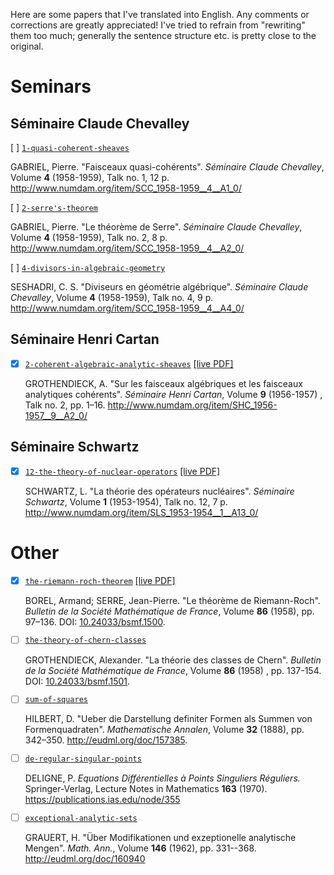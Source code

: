 Here are some papers that I've translated into English. Any comments or corrections are greatly appreciated! I've tried to refrain from "rewriting" them too much; generally the sentence structure etc. is pretty close to the original.

# Seminars

## Séminaire Claude Chevalley

[ ] [`1-quasi-coherent-sheaves`](https://github.com/thosgood/translations/tree/master/seminaire-claude-chevalley-4/1-quasi-coherent-sheaves.tex)
  
  GABRIEL, Pierre. "Faisceaux quasi-cohérents". _Séminaire Claude Chevalley_, Volume **4** (1958-1959), Talk no. 1, 12 p. http://www.numdam.org/item/SCC_1958-1959__4__A1_0/

[ ] [`2-serre's-theorem`](https://github.com/thosgood/translations/tree/master/seminaire-claude-chevalley-4/2-serre's-theorem.tex)

  GABRIEL, Pierre. "Le théorème de Serre". _Séminaire Claude Chevalley_, Volume **4** (1958-1959), Talk no. 2, 8 p. http://www.numdam.org/item/SCC_1958-1959__4__A2_0/

[ ] [`4-divisors-in-algebraic-geometry`](https://github.com/thosgood/translations/tree/master/seminaire-claude-chevalley-4/4-divisors-in-algebraic-geometry.tex)

  SESHADRI, C. S. "Diviseurs en géométrie algébrique". _Séminaire Claude Chevalley_, Volume **4** (1958-1959), Talk no. 4, 9 p. http://www.numdam.org/item/SCC_1958-1959__4__A4_0/

## Séminaire Henri Cartan

- [x] [`2-coherent-algebraic-analytic-sheaves`](https://github.com/thosgood/translations/tree/master/seminaire-henri-cartan-9/2-coherent-algebraic-analytic-sheaves.tex) [[live PDF]](https://latex.aslushnikov.com/compile?git=https%3A%2F%2Fgithub.com%2Fthosgood%2Ftranslations&target=seminaire-henri-cartan-9%2F2-coherent-algebraic-analytic-sheaves.tex&command=pdflatex&trackId=1595524113730)

  GROTHENDIECK, A. "Sur les faisceaux algébriques et les faisceaux analytiques cohérents". _Séminaire Henri Cartan_, Volume **9** (1956-1957) , Talk no. 2, pp. 1–16. http://www.numdam.org/item/SHC_1956-1957__9__A2_0/

## Séminaire Schwartz

- [x] [`12-the-theory-of-nuclear-operators`](https://github.com/thosgood/translations/tree/master/seminaire-schwartz-1/12-the-theory-of-nuclear-operators.tex) [[live PDF]](https://latex.aslushnikov.com/compile?git=https%3A%2F%2Fgithub.com%2Fthosgood%2Ftranslations&target=seminaire-schwartz-1%2F12-the-theory-of-nuclear-operators.tex&command=pdflatex&trackId=1595524106537)

  SCHWARTZ, L. "La théorie des opérateurs nucléaires". _Séminaire Schwartz_, Volume **1** (1953-1954), Talk no. 12, 7 p. http://www.numdam.org/item/SLS_1953-1954__1__A13_0/

# Other

- [x] [`the-riemann-roch-theorem`](https://github.com/thosgood/translations/tree/master/bsmf-86/the-riemann-roch-theorem.tex) [[live PDF]](https://latex.aslushnikov.com/compile?git=https%3A%2F%2Fgithub.com%2Fthosgood%2Ftranslations&target=bsmf-86%2Fthe-riemann-roch-theorem.tex&command=pdflatex&trackId=1595524110173)

  BOREL, Armand; SERRE, Jean-Pierre. "Le théorème de Riemann-Roch". _Bulletin de la Société Mathématique de France_, Volume **86** (1958), pp. 97–136. DOI: [10.24033/bsmf.1500](https://www.doi.org/10.24033/bsmf.1500).
- [ ] [`the-theory-of-chern-classes`](https://github.com/thosgood/translations/tree/master/bsmf-86/the-theory-of-chern-classes.tex)

  GROTHENDIECK, Alexander. "La théorie des classes de Chern". _Bulletin de la Société Mathématique de France_, Volume **86** (1958) , pp. 137-154. DOI: [10.24033/bsmf.1501](https://www.doi.org/10.24033/bsmf.1501).
- [ ] [`sum-of-squares`](https://github.com/thosgood/translations/tree/master/ma-32/sum-of-squares.tex)

    HILBERT, D. "Ueber die Darstellung definiter Formen als Summen von Formenquadraten". _Mathematische Annalen_, Volume **32** (1888), pp. 342–350. <http://eudml.org/doc/157385>.
- [ ] [`de-regular-singular-points`](https://github.com/thosgood/translations/tree/master/lnm-163/)

    DELIGNE, P. _Equations Différentielles à Points Singuliers Réguliers._ Springer-Verlag, Lecture Notes in Mathematics **163** (1970). <https://publications.ias.edu/node/355>
- [ ] [`exceptional-analytic-sets`](https://github.com/thosgood/translations/tree/master/ma-146/exceptional-analytic-sets.tex)

    GRAUERT, H. "Über Modifikationen und exzeptionelle analytische Mengen".
    _Math. Ann._, Volume **146** (1962), pp. 331--368. <http://eudml.org/doc/160940>

